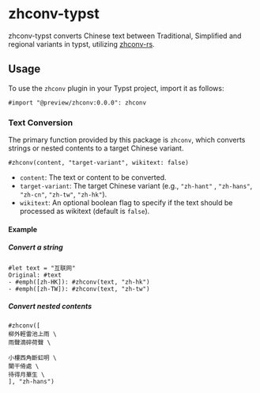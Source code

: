 # zhconv-typst

zhconv-typst converts Chinese text between Traditional, Simplified and regional variants in typst, utilizing [zhconv-rs](https://github.com/Gowee/zhconv-rs).

## Usage

To use the `zhconv` plugin in your Typst project, import it as follows:

```typst
#import "@preview/zhconv:0.0.0": zhconv
```

### Text Conversion

The primary function provided by this package is `zhconv`, which converts strings or nested contents to a target Chinese variant.

```typst
#zhconv(content, "target-variant", wikitext: false)
```

- `content`: The text or content to be converted.
- `target-variant`: The target Chinese variant (e.g., `"zh-hant"` , `"zh-hans"`, `"zh-cn"`, `"zh-tw"`, `"zh-hk"`).
- `wikitext`: An optional boolean flag to specify if the text should be processed as wikitext (default is `false`).

#### Example

##### Convert a string

```typst
#let text = "互联网"
Original: #text
- #emph([zh-HK]): #zhconv(text, "zh-hk")
- #emph([zh-TW]): #zhconv(text, "zh-tw")
```

##### Convert nested contents

```typst
#zhconv([
柳外輕雷池上雨 \
雨聲滴碎荷聲 \

小樓西角斷虹明 \
闌干倚處 \
待得月華生 \
], "zh-hans")
```

